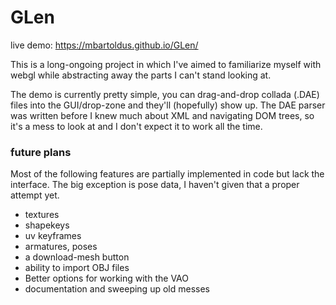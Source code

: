 # GLen

live demo: https://mbartoldus.github.io/GLen/

This is a long-ongoing project in which I've aimed to familiarize myself with webgl while abstracting away the parts I can't stand looking at.

The demo is currently pretty simple, you can drag-and-drop collada (.DAE) files into the GUI/drop-zone and they'll (hopefully) show up. The DAE parser was written before I knew much about XML and navigating DOM trees, so it's a mess to look at and I don't expect it to work all the time.

### future plans

Most of the following features are partially implemented in code but lack the interface. The big exception is pose data, I haven't given that a proper attempt yet.

* textures
* shapekeys
* uv keyframes
* armatures, poses
* a download-mesh button
* ability to import OBJ files
* Better options for working with the VAO
* documentation and sweeping up old messes
